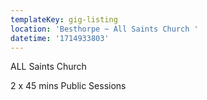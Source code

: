 ```yaml
---
templateKey: gig-listing
location: 'Besthorpe ~ All Saints Church '
datetime: '1714933803'
---
```

ALL Saints Church 

2﻿ x 45 mins Public Sessions